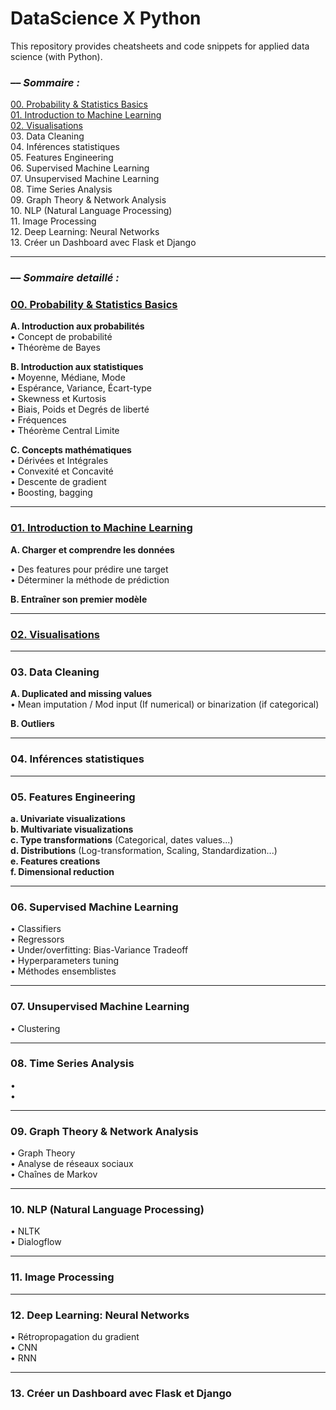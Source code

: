 # DataScience X Python

This repository provides cheatsheets and code snippets for applied data science (with Python).

### –– _Sommaire :_

[00. Probability & Statistics Basics](00.%20Introduction%20aux%20probabilités%20et%20statistiques.ipynb)  
[01. Introduction to Machine Learning](01.%20Introduction%20au%20Machine%20Learning.ipynb)  
[02. Visualisations](02.%20Visualisations.ipynb)  
03. Data Cleaning  
04. Inférences statistiques  
05. Features Engineering  
06. Supervised Machine Learning  
07. Unsupervised Machine Learning  
08. Time Series Analysis  
09. Graph Theory & Network Analysis  
10. NLP (Natural Language Processing)  
11. Image Processing  
12. Deep Learning: Neural Networks  
13. Créer un Dashboard avec Flask et Django  

---

### –– _Sommaire detaillé :_

### [00. Probability & Statistics Basics](00.%20Introduction%20aux%20probabilités%20et%20statistiques.ipynb)  

**A. Introduction aux probabilités**  
• Concept de probabilité  
• Théorème de Bayes

**B. Introduction aux statistiques**  
• Moyenne, Médiane, Mode  
• Espérance, Variance, Écart-type  
• Skewness et Kurtosis  
• Biais, Poids et Degrés de liberté  
• Fréquences  
• Théorème Central Limite  

**C. Concepts mathématiques**  
• Dérivées et Intégrales  
• Convexité et Concavité  
• Descente de gradient  
• Boosting, bagging

---

### [01. Introduction to Machine Learning](01.%20Introduction%20au%20Machine%20Learning.ipynb)  

**A. Charger et comprendre les données**

• Des features pour prédire une target  
• Déterminer la méthode de prédiction

**B. Entraîner son premier modèle**

---

### [02. Visualisations](02.%20Visualisations.ipynb)  

---

### 03. Data Cleaning  
**A. Duplicated and missing values**  
• Mean imputation / Mod input (If numerical) or binarization (if categorical)

**B. Outliers**  

---

### 04. Inférences statistiques

---

### 05. Features Engineering
**a. Univariate visualizations**  
**b. Multivariate visualizations**  
**c. Type transformations** (Categorical, dates values...)  
**d. Distributions** (Log-transformation, Scaling, Standardization...)  
**e. Features creations**  
**f. Dimensional reduction**

---

### 06. Supervised Machine Learning  
• Classifiers  
• Regressors  
• Under/overfitting: Bias-Variance Tradeoff  
• Hyperparameters tuning  
• Méthodes ensemblistes  

---

### 07. Unsupervised Machine Learning
• Clustering   

---

### 08. Time Series Analysis
•  
•  

---

### 09. Graph Theory & Network Analysis  
• Graph Theory  
• Analyse de réseaux sociaux  
• Chaînes de Markov

---

### 10. NLP (Natural Language Processing)
• NLTK  
• Dialogflow

---

### 11. Image Processing 

---

### 12. Deep Learning: Neural Networks
• Rétropropagation du gradient  
• CNN  
• RNN  

---

### 13. Créer un Dashboard avec Flask et Django